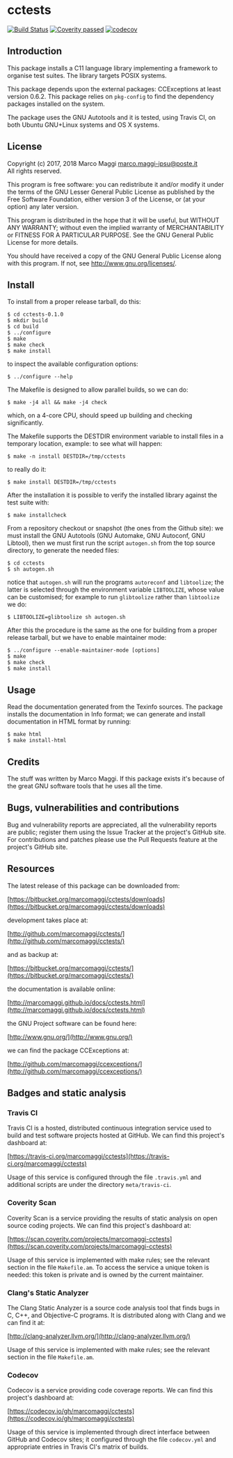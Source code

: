 # cctests

[![Build Status](https://travis-ci.org/marcomaggi/cctests.svg?branch=master)](https://travis-ci.org/marcomaggi/cctests)
[![Coverity passed](https://scan.coverity.com/projects/14619/badge.svg)](https://scan.coverity.com/projects/marcomaggi-cctests)
[![codecov](https://codecov.io/gh/marcomaggi/cctests/branch/master/graph/badge.svg)](https://codecov.io/gh/marcomaggi/cctests)


## Introduction

This package installs a C11 language library implementing a framework to
organise test suites.  The library targets POSIX systems.

This package depends  upon the external packages:  CCExceptions at least
version  0.6.2.   This  package  relies  on  `pkg-config`  to  find  the
dependency packages installed on the system.

The package uses the GNU Autotools and it is tested, using Travis CI, on
both Ubuntu GNU+Linux systems and OS X systems.


## License

Copyright (c) 2017, 2018 Marco Maggi <marco.maggi-ipsu@poste.it><br/>
All rights reserved.

This program is free software: you  can redistribute it and/or modify it
under the terms of the GNU Lesser General Public License as published by
the Free  Software Foundation, either version  3 of the License,  or (at
your option) any later version.

This program  is distributed  in the  hope that it  will be  useful, but
WITHOUT   ANY   WARRANTY;  without   even   the   implied  warranty   of
MERCHANTABILITY  or  FITNESS FOR  A  PARTICULAR  PURPOSE.  See  the  GNU
General Public License for more details.

You should have received a copy  of the GNU General Public License along
with this program.  If not, see <http://www.gnu.org/licenses/>.


## Install

To install from a proper release tarball, do this:

```
$ cd cctests-0.1.0
$ mkdir build
$ cd build
$ ../configure
$ make
$ make check
$ make install
```

to inspect the available configuration options:

```
$ ../configure --help
```

The Makefile is designed to allow parallel builds, so we can do:

```
$ make -j4 all && make -j4 check
```

which,  on  a  4-core  CPU,   should  speed  up  building  and  checking
significantly.

The Makefile supports the DESTDIR  environment variable to install files
in a temporary location, example: to see what will happen:

```
$ make -n install DESTDIR=/tmp/cctests
```

to really do it:

```
$ make install DESTDIR=/tmp/cctests
```

After the  installation it is  possible to verify the  installed library
against the test suite with:

```
$ make installcheck
```

From a repository checkout or snapshot  (the ones from the Github site):
we  must install  the GNU  Autotools  (GNU Automake,  GNU Autoconf,  GNU
Libtool), then  we must first run  the script `autogen.sh` from  the top
source directory, to generate the needed files:

```
$ cd cctests
$ sh autogen.sh

```

notice  that  `autogen.sh`  will   run  the  programs  `autoreconf`  and
`libtoolize`; the  latter is  selected through the  environment variable
`LIBTOOLIZE`,  whose  value  can  be  customised;  for  example  to  run
`glibtoolize` rather than `libtoolize` we do:

```
$ LIBTOOLIZE=glibtoolize sh autogen.sh
```

After this  the procedure  is the same  as the one  for building  from a
proper release tarball, but we have to enable maintainer mode:

```
$ ../configure --enable-maintainer-mode [options]
$ make
$ make check
$ make install
```

## Usage

Read the documentation generated from  the Texinfo sources.  The package
installs the documentation  in Info format; we can  generate and install
documentation in HTML format by running:

```
$ make html
$ make install-html
```


## Credits

The  stuff was  written by  Marco Maggi.   If this  package exists  it's
because of the great GNU software tools that he uses all the time.


## Bugs, vulnerabilities and contributions

Bug  and vulnerability  reports are  appreciated, all  the vulnerability
reports  are  public; register  them  using  the  Issue Tracker  at  the
project's GitHub  site.  For  contributions and  patches please  use the
Pull Requests feature at the project's GitHub site.


## Resources

The latest release of this package can be downloaded from:

[https://bitbucket.org/marcomaggi/cctests/downloads](https://bitbucket.org/marcomaggi/cctests/downloads)

development takes place at:

[http://github.com/marcomaggi/cctests/](http://github.com/marcomaggi/cctests/)

and as backup at:

[https://bitbucket.org/marcomaggi/cctests/](https://bitbucket.org/marcomaggi/cctests/)

the documentation is available online:

[http://marcomaggi.github.io/docs/cctests.html](http://marcomaggi.github.io/docs/cctests.html)

the GNU Project software can be found here:

[http://www.gnu.org/](http://www.gnu.org/)

we can find the package CCExceptions at:

[http://github.com/marcomaggi/ccexceptions/](http://github.com/marcomaggi/ccexceptions/)



## Badges and static analysis

### Travis CI

Travis CI is  a hosted, distributed continuous  integration service used
to build and test software projects  hosted at GitHub.  We can find this
project's dashboard at:

[https://travis-ci.org/marcomaggi/cctests](https://travis-ci.org/marcomaggi/cctests)

Usage of this  service is configured through the  file `.travis.yml` and
additional scripts are under the directory `meta/travis-ci`.


### Coverity Scan

Coverity Scan is  a service providing the results of  static analysis on
open source coding projects.  We can find this project's dashboard at:

[https://scan.coverity.com/projects/marcomaggi-cctests](https://scan.coverity.com/projects/marcomaggi-cctests)

Usage of this  service is implemented with make rules;  see the relevant
section in the file `Makefile.am`.  To access the service a unique token
is needed: this token is private and is owned by the current maintainer.


### Clang's Static Analyzer

The Clang Static Analyzer is a source code analysis tool that finds bugs
in C, C++, and Objective-C programs.  It is distributed along with Clang
and we can find it at:

[http://clang-analyzer.llvm.org/](http://clang-analyzer.llvm.org/)

Usage of this  service is implemented with make rules;  see the relevant
section in the file `Makefile.am`.


### Codecov

Codecov is a service providing code  coverage reports.  We can find this
project's dashboard at:

[https://codecov.io/gh/marcomaggi/cctests](https://codecov.io/gh/marcomaggi/cctests)

Usage of  this service is  implemented through direct  interface between
GitHub and Codecov  sites; it configured through  the file `codecov.yml`
and appropriate entries in Travis CI's matrix of builds.

